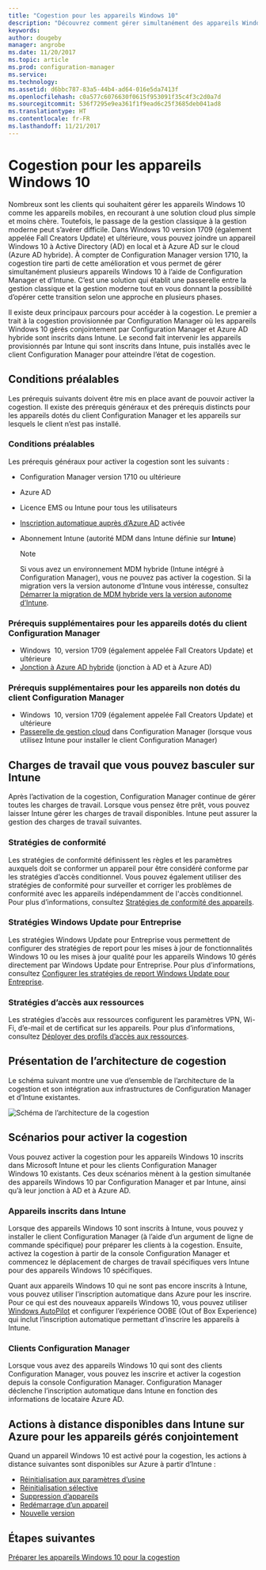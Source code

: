 ```yaml
---
title: "Cogestion pour les appareils Windows 10"
description: "Découvrez comment gérer simultanément des appareils Windows 10 à l’aide de Configuration Manager et Microsoft Intune."
keywords: 
author: dougeby
manager: angrobe
ms.date: 11/20/2017
ms.topic: article
ms.prod: configuration-manager
ms.service: 
ms.technology: 
ms.assetid: d6bbc787-83a5-44b4-ad64-016e5da7413f
ms.openlocfilehash: c0a577c6076630f0615f953091f35c4f3c2d0a7d
ms.sourcegitcommit: 536f7295e9ea361f1f9ead6c25f3685deb041ad8
ms.translationtype: HT
ms.contentlocale: fr-FR
ms.lasthandoff: 11/21/2017
---
```

# <a name="co-management-for-windows-10-devices"></a>Cogestion pour les appareils Windows 10    
<!-- 1350871 -->
Nombreux sont les clients qui souhaitent gérer les appareils Windows 10 comme les appareils mobiles, en recourant à une solution cloud plus simple et moins chère. Toutefois, le passage de la gestion classique à la gestion moderne peut s’avérer difficile. Dans Windows 10 version 1709 (également appelée Fall Creators Update) et ultérieure, vous pouvez joindre un appareil Windows 10 à Active Directory (AD) en local et à Azure AD sur le cloud (Azure AD hybride). À compter de Configuration Manager version 1710, la cogestion tire parti de cette amélioration et vous permet de gérer simultanément plusieurs appareils Windows 10 à l’aide de Configuration Manager et d’Intune. C’est une solution qui établit une passerelle entre la gestion classique et la gestion moderne tout en vous donnant la possibilité d’opérer cette transition selon une approche en plusieurs phases. 

Il existe deux principaux parcours pour accéder à la cogestion.  Le premier a trait à la cogestion provisionnée par Configuration Manager où les appareils Windows 10 gérés conjointement par Configuration Manager et Azure AD hybride sont inscrits dans Intune. Le second fait intervenir les appareils provisionnés par Intune qui sont inscrits dans Intune, puis installés avec le client Configuration Manager pour atteindre l’état de cogestion.  

## <a name="prerequisites"></a>Conditions préalables
Les prérequis suivants doivent être mis en place avant de pouvoir activer la cogestion. Il existe des prérequis généraux et des prérequis distincts pour les appareils dotés du client Configuration Manager et les appareils sur lesquels le client n’est pas installé.

### <a name="general-prerequisites"></a>Conditions préalables
Les prérequis généraux pour activer la cogestion sont les suivants :  

- Configuration Manager version 1710 ou ultérieure
- Azure AD
- Licence EMS ou Intune pour tous les utilisateurs
- [Inscription automatique auprès d’Azure AD](https://docs.microsoft.com/intune/windows-enroll#enable-windows-10-automatic-enrollment) activée
- Abonnement Intune &#40;autorité MDM dans Intune définie sur **Intune**&#41;


   > [!Note]  
   > Si vous avez un environnement MDM hybride (Intune intégré à Configuration Manager), vous ne pouvez pas activer la cogestion. Si la migration vers la version autonome d’Intune vous intéresse, consultez [Démarrer la migration de MDM hybride vers la version autonome d’Intune](/sccm/mdm/deploy-use/migrate-hybridmdm-to-intunesa).

### <a name="additional-prerequisites-for-devices-with-the-configuration-manager-client"></a>Prérequis supplémentaires pour les appareils dotés du client Configuration Manager
- Windows  10, version 1709 (également appelée Fall Creators Update) et ultérieure
- [Jonction à Azure AD hybride](https://docs.microsoft.com/azure/active-directory/device-management-hybrid-azuread-joined-devices-setup) (jonction à AD et à Azure AD)

### <a name="additional-prerequisites-for-devices-without-the-configuration-manager-client"></a>Prérequis supplémentaires pour les appareils non dotés du client Configuration Manager
- Windows  10, version 1709 (également appelée Fall Creators Update) et ultérieure
- [Passerelle de gestion cloud](/sccm/core/clients/manage/manage-clients-internet#cloud-management-gateway) dans Configuration Manager (lorsque vous utilisez Intune pour installer le client Configuration Manager)

## <a name="workloads-you-can-switch-to-intune"></a>Charges de travail que vous pouvez basculer sur Intune
Après l’activation de la cogestion, Configuration Manager continue de gérer toutes les charges de travail. Lorsque vous pensez être prêt, vous pouvez laisser Intune gérer les charges de travail disponibles. Intune peut assurer la gestion des charges de travail suivantes.   

### <a name="compliance-policies"></a>Stratégies de conformité
Les stratégies de conformité définissent les règles et les paramètres auxquels doit se conformer un appareil pour être considéré conforme par les stratégies d’accès conditionnel. Vous pouvez également utiliser des stratégies de conformité pour surveiller et corriger les problèmes de conformité avec les appareils indépendamment de l'accès conditionnel. Pour plus d’informations, consultez [Stratégies de conformité des appareils](/sccm/mdm/deploy-use/device-compliance-policies).  

### <a name="windows-update-for-business-policies"></a>Stratégies Windows Update pour Entreprise
Les stratégies Windows Update pour Entreprise vous permettent de configurer des stratégies de report pour les mises à jour de fonctionnalités Windows 10 ou les mises à jour qualité pour les appareils Windows 10 gérés directement par Windows Update pour Entreprise. Pour plus d’informations, consultez [Configurer les stratégies de report Windows Update pour Entreprise](/sccm/sum/deploy-use/integrate-windows-update-for-business-windows-10#configure-windows-update-for-business-deferral-policies).  

### <a name="resource-access-policies"></a>Stratégies d’accès aux ressources
Les stratégies d’accès aux ressources configurent les paramètres VPN, Wi-Fi, d’e-mail et de certificat sur les appareils. Pour plus d’informations, consultez [Déployer des profils d’accès aux ressources](/sccm/protect/deploy-use/deploy-wifi-vpn-email-cert-profiles).

## <a name="architectural-overview-for-co-management"></a>Présentation de l’architecture de cogestion
Le schéma suivant montre une vue d’ensemble de l’architecture de la cogestion et son intégration aux infrastructures de Configuration Manager et d’Intune existantes.

![Schéma de l’architecture de la cogestion](./media/co-management-arch.svg)

## <a name="scenarios-to-enable-co-management"></a>Scénarios pour activer la cogestion  
Vous pouvez activer la cogestion pour les appareils Windows 10 inscrits dans Microsoft Intune et pour les clients Configuration Manager Windows 10 existants. Ces deux scénarios mènent à la gestion simultanée des appareils Windows 10 par Configuration Manager et par Intune, ainsi qu’à leur jonction à AD et à Azure AD.  

### <a name="devices-enrolled-in-intune"></a>Appareils inscrits dans Intune  
Lorsque des appareils Windows 10 sont inscrits à Intune, vous pouvez y installer le client Configuration Manager (à l’aide d’un argument de ligne de commande spécifique) pour préparer les clients à la cogestion. Ensuite, activez la cogestion à partir de la console Configuration Manager et commencez le déplacement de charges de travail spécifiques vers Intune pour des appareils Windows 10 spécifiques.  

Quant aux appareils Windows 10 qui ne sont pas encore inscrits à Intune, vous pouvez utiliser l’inscription automatique dans Azure pour les inscrire. Pour ce qui est des nouveaux appareils Windows 10, vous pouvez utiliser [Windows AutoPilot](https://docs.microsoft.com/intune/enrollment-autopilot) et configurer l’expérience OOBE (Out of Box Experience) qui inclut l’inscription automatique permettant d’inscrire les appareils à Intune.  

### <a name="configuration-manager-clients"></a>Clients Configuration Manager
Lorsque vous avez des appareils Windows 10 qui sont des clients Configuration Manager, vous pouvez les inscrire et activer la cogestion depuis la console Configuration Manager. Configuration Manager déclenche l’inscription automatique dans Intune en fonction des informations de locataire Azure AD.  


## <a name="remote-actions-available-in-intune-on-azure-for-co-managed-devices"></a>Actions à distance disponibles dans Intune sur Azure pour les appareils gérés conjointement
Quand un appareil Windows 10 est activé pour la cogestion, les actions à distance suivantes sont disponibles sur Azure à partir d’Intune :  
- [Réinitialisation aux paramètres d’usine](https://docs.microsoft.com/intune/devices-wipe#factory-reset)
- [Réinitialisation sélective](https://docs.microsoft.com/intune/apps-selective-wipe)
- [Suppression d’appareils](https://docs.microsoft.com/intune/devices-wipe#delete-devices-from-the-azure-active-directory-portal)
- [Redémarrage d’un appareil](https://docs.microsoft.com/intune/device-restart)
- [Nouvelle version](https://docs.microsoft.com/intune/device-fresh-start)

## <a name="next-steps"></a>Étapes suivantes
[Préparer les appareils Windows 10 pour la cogestion](co-management-prepare.md)